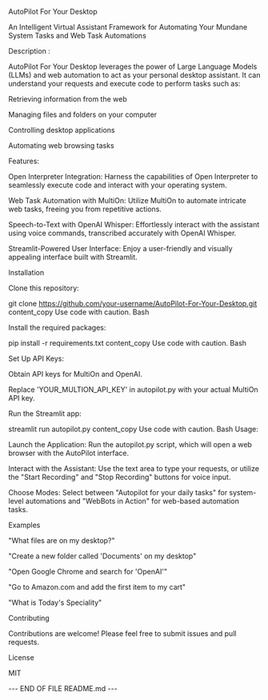 
AutoPilot For Your Desktop

An Intelligent Virtual Assistant Framework for Automating Your Mundane System Tasks and Web Task Automations

Description :

AutoPilot For Your Desktop leverages the power of Large Language Models (LLMs) and web automation to act as your personal desktop assistant. It can understand your requests and execute code to perform tasks such as:

Retrieving information from the web

Managing files and folders on your computer

Controlling desktop applications

Automating web browsing tasks

Features:

Open Interpreter Integration: Harness the capabilities of Open Interpreter to seamlessly execute code and interact with your operating system.

Web Task Automation with MultiOn: Utilize MultiOn to automate intricate web tasks, freeing you from repetitive actions.

Speech-to-Text with OpenAI Whisper: Effortlessly interact with the assistant using voice commands, transcribed accurately with OpenAI Whisper.

Streamlit-Powered User Interface: Enjoy a user-friendly and visually appealing interface built with Streamlit.

Installation

Clone this repository:

git clone https://github.com/your-username/AutoPilot-For-Your-Desktop.git
content_copy
Use code with caution.
Bash

Install the required packages:

pip install -r requirements.txt
content_copy
Use code with caution.
Bash

Set Up API Keys:

Obtain API keys for MultiOn and OpenAI.

Replace 'YOUR_MULTION_API_KEY' in autopilot.py with your actual MultiOn API key.

Run the Streamlit app:

streamlit run autopilot.py
content_copy
Use code with caution.
Bash
Usage:

Launch the Application: Run the autopilot.py script, which will open a web browser with the AutoPilot interface.

Interact with the Assistant: Use the text area to type your requests, or utilize the "Start Recording" and "Stop Recording" buttons for voice input.

Choose Modes: Select between "Autopilot for your daily tasks" for system-level automations and "WebBots in Action" for web-based automation tasks.

Examples

"What files are on my desktop?"

"Create a new folder called 'Documents' on my desktop"

"Open Google Chrome and search for 'OpenAI'"

"Go to Amazon.com and add the first item to my cart"

"What is Today's Speciality"

Contributing

Contributions are welcome! Please feel free to submit issues and pull requests.

License

MIT

--- END OF FILE README.md ---
